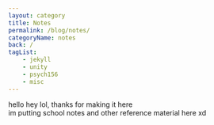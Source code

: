```yaml
---
layout: category
title: Notes
permalink: /blog/notes/
categoryName: notes
back: /
tagList:
    - jekyll
    - unity
    - psych156
    - misc
---
```


hello hey lol, thanks for making it here  
im putting school notes and other reference material here xd